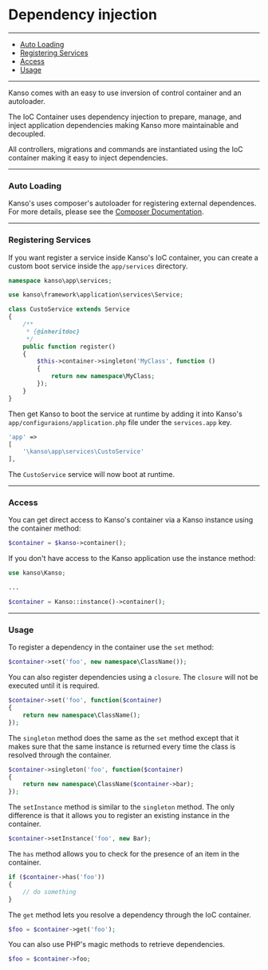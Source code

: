 # Dependency injection

--------------------------------------------------------

* [Auto Loading](#auto-loading)
* [Registering Services](#registering-services)
* [Access](#access)
* [Usage](#usage)

--------------------------------------------------------

Kanso comes with an easy to use inversion of control container and an autoloader.

The IoC Container uses dependency injection to prepare, manage, and inject application dependencies making Kanso more maintainable and decoupled.

All controllers, migrations and commands are instantiated using the IoC container making it easy to inject dependencies.

--------------------------------------------------------

### Auto Loading

Kanso's uses composer's autoloader for registering external dependences. For more details, please see the [Composer Documentation](https://getcomposer.org/doc/).

--------------------------------------------------------

### Registering Services

If you want register a service inside Kanso's IoC container, you can create a custom boot service inside the `app/services` directory.

```php
namespace kanso\app\services;

use kanso\framework\application\services\Service;

class CustoService extends Service
{
    /**
     * {@inheritdoc}
     */
    public function register()
    {
        $this->container->singleton('MyClass', function ()
        {
            return new namespace\MyClass;
        });
    }
}
```

Then get Kanso to boot the service at runtime by adding it into Kanso's `app/configuraions/application.php` file under the `services.app` key.

```php
'app' =>
[
    '\kanso\app\services\CustoService'
],
```

The `CustoService` service will now boot at runtime.

--------------------------------------------------------

### Access

You can get direct access to Kanso's container via a Kanso instance using the container method:

```php
$container = $kanso->container();
```

If you don't have access to the Kanso application use the instance method:

```php
use kanso\Kanso;

...

$container = Kanso::instance()->container();
```

--------------------------------------------------------

### Usage

To register a dependency in the container use the `set` method:
```php
$container->set('foo', new namespace\ClassName());
```

You can also register dependencies using a `closure`. The `closure` will not be executed until it is required.
```php
$container->set('foo', function($container)
{
    return new namespace\ClassName();
});
```

The `singleton` method does the same as the `set` method except that it makes sure that the same instance is returned every time the class is resolved through the container.
```php
$container->singleton('foo', function($container)
{
    return new namespace\ClassName($container->bar);
});
```

The `setInstance` method is similar to the `singleton` method. The only difference is that it allows you to register an existing instance in the container.
```php
$container->setInstance('foo', new Bar);
```

The `has` method allows you to check for the presence of an item in the container.
```php
if ($container->has('foo'))
{
    // do something
}
```

The `get` method lets you resolve a dependency through the IoC container.
```php
$foo = $container->get('foo');
```

You can also use PHP's magic methods to retrieve dependencies.

```php
$foo = $container->foo;
```